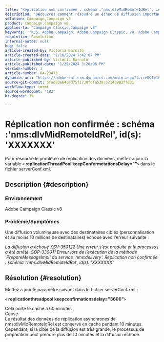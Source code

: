 ```yaml
---
title: "Réplication non confirmée : schéma :'nms:dlvMidRemoteIdRel', id(s): 'XXXXXXX'"
description: "Découvrez comment résoudre un échec de diffusion important."
solution: Campaign,Campaign v8
product: Campaign,Campaign v8
applies-to: "Campaign Classic,Campaign v8"
keywords: '"KCS, Adobe Campaign, Adobe Campaign Classic, v8, Adobe Campaign Classic v8, Échec de la diffusion avec "Réplication non confirmée : schéma:nms:dlvMidRemoteIdRel, id(s): xxxxxx''"'
resolution: Resolution
internal-notes: null
bug: false
article-created-by: Victoria Barnato
article-created-date: "1/16/2024 7:42:07 PM"
article-published-by: Victoria Barnato
article-published-date: "1/25/2024 3:20:06 PM"
version-number: 1
article-number: KA-23473
dynamics-url: "https://adobe-ent.crm.dynamics.com/main.aspx?forceUCI=1&pagetype=entityrecord&etn=knowledgearticle&id=f17f594f-a7b4-ee11-a569-6045bd006704"
source-git-commit: bfad83e64ced75f1738fdfa538c6214e983ff031
workflow-type: tm+mt
source-wordcount: '182'
ht-degree: 1%

---
```


# Réplication non confirmée : schéma :&#39;nms:dlvMidRemoteIdRel&#39;, id(s): &#39;XXXXXXX&#39;


Pour résoudre le problème de réplication des données, mettez à jour la variable <b>`<` replicationThreadPool keepConfermetationsDelay=&quot;&quot;`>` </b> dans le fichier serverConf.xml.

## Description {#description}


### Environnement

Adobe Campaign Classic v8

### Problème/Symptômes

Une diffusion volumineuse avec des destinataires ciblés (personnalisation et au moins 10 millions de destinataires) échoue avec l&#39;erreur suivante :

*La diffusion a échoué XSV-350122 Une erreur s’est produite et le processus a été arrêté. SOP-330011 Erreur lors de l’exécution de la méthode &#39;PrepareMessageImpl&#39; du service &#39;nms:delivery&#39;. Réplication non confirmée : schéma :&#39;nms:dlvMidRemoteIdRel&#39;, id(s): &#39;XXXXXXX&#39;*


## Résolution {#resolution}


Mettez à jour le paramètre suivant dans le fichier serverConf.xml :

<b>`<` replicationthreadpool keepconfirmationsdelay=&quot;3600&quot;`>` </b>

Cela porte le cache à 60 minutes.
<br>Cause<br>
Le résultat des données de réplication asynchrones de nms:dlvMidRemoteIdRel est conservé en cache pendant 10 minutes. Cependant, si la cible de la diffusion est très grande, le processus de préparation peut prendre plus de 10 minutes et la diffusion échoue.
